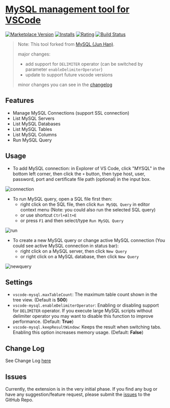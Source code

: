 # [MySQL management tool for VSCode](https://marketplace.visualstudio.com/items?itemName=poreklo.vscode-mysql)

[![Marketplace Version](https://vsmarketplacebadge.apphb.com/version-short/poreklo.vscode-mysql.svg)](https://marketplace.visualstudio.com/items?itemName=poreklo.vscode-mysql) [![Installs](https://vsmarketplacebadge.apphb.com/installs-short/poreklo.vscode-mysql.svg)](https://marketplace.visualstudio.com/items?itemName=poreklo.vscode-mysql) [![Rating](https://vsmarketplacebadge.apphb.com/rating-short/poreklo.vscode-mysql.svg)](https://marketplace.visualstudio.com/items?itemName=poreklo.vscode-mysql) [![Build Status](https://travis-ci.org/poreklo/vscode-mysql.svg?branch=master)](https://travis-ci.org/poreklo/vscode-mysql)

> Note: This tool forked from [MySQL (Jun Han)](https://marketplace.visualstudio.com/items?itemName=formulahendry.vscode-mysql).
>
> major changes:
>
> * add support for `DELIMITER` operator (can be switched by parameter `enableDelimiterOperator`)
> * update to support future vscode versions
>
> minor changes you can see in the [changelog](/CHANGELOG.md)

## Features

* Manage MySQL Connections (support SSL connection)
* List MySQL Servers
* List MySQL Databases
* List MySQL Tables
* List MySQL Columns
* Run MySQL Query

## Usage

* To add MySQL connection: in Explorer of VS Code, click "MYSQL" in the bottom left corner, then click the `+` button, then type host, user, password, port and certificate file path (optional) in the input box.

![connection](images/connection.png)

* To run MySQL query, open a SQL file first then:
  * right click on the SQL file, then click `Run MySQL Query` in editor context menu (Note: you could also run the selected SQL query)
  * or use shortcut `Ctrl+Alt+E`
  * or press `F1` and then select/type `Run MySQL Query`

![run](images/run.png)

* To create a new MySQL query or change active MySQL connection (You could see active MySQL connection in status bar):
  * right click on a MySQL server, then click `New Query`
  * or right click on a MySQL database, then click `New Query`

![newquery](images/newquery.png)

## Settings

* `vscode-mysql.maxTableCount`: The maximum table count shown in the tree view. (Default is **500**)
* `vscode-mysql.enableDelimiterOperator`: Enabling or disabling support for `DELIMITER` operator. If you execute large MySQL scripts without delimiter operator you may want to disable this function to improve performance. (Default: **True**)
* `vscode-mysql.keepResultWindow`: Keeps the result when switching tabs. Enabling this option increases memory usage. (Default: **False**)

## Change Log

See Change Log [here](/CHANGELOG.md)

## Issues

Currently, the extension is in the very initial phase. If you find any bug or have any suggestion/feature request, please submit the [issues](https://github.com/poreklo/vscode-mysql/issues) to the GitHub Repo.
